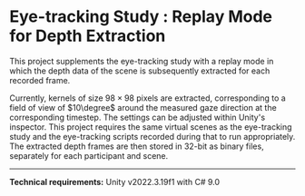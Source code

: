 # Eye-tracking Study : Replay Mode for Depth Extraction

This project supplements the eye-tracking study with a replay mode in which the depth data of the scene is subsequently extracted for each recorded frame.  

Currently, kernels of size $98\times98$ pixels are extracted, corresponding to a field of view of $10\degree$ around the measured gaze direction at the corresponding timestep. The settings can be adjusted within Unity's inspector.
This project requires the same virtual scenes as the eye-tracking study and the eye-tracking scripts recorded during that to run appropriately. The extracted depth frames are then stored in 32-bit as binary files, separately for each participant and scene.

---

**Technical requirements:** 
Unity v2022.3.19f1 with C# 9.0   
